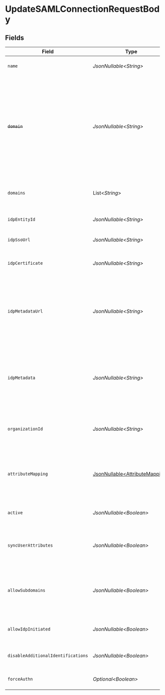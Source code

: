 # UpdateSAMLConnectionRequestBody


## Fields

| Field                                                                                                                                                                  | Type                                                                                                                                                                   | Required                                                                                                                                                               | Description                                                                                                                                                            |
| ---------------------------------------------------------------------------------------------------------------------------------------------------------------------- | ---------------------------------------------------------------------------------------------------------------------------------------------------------------------- | ---------------------------------------------------------------------------------------------------------------------------------------------------------------------- | ---------------------------------------------------------------------------------------------------------------------------------------------------------------------- |
| `name`                                                                                                                                                                 | *JsonNullable\<String>*                                                                                                                                                | :heavy_minus_sign:                                                                                                                                                     | The name of the new SAML Connection                                                                                                                                    |
| ~~`domain`~~                                                                                                                                                           | *JsonNullable\<String>*                                                                                                                                                | :heavy_minus_sign:                                                                                                                                                     | : warning: ** DEPRECATED **: This will be removed in a future release, please migrate away from it as soon as possible.<br/><br/>The domain to use for the new SAML Connection |
| `domains`                                                                                                                                                              | List\<*String*>                                                                                                                                                        | :heavy_minus_sign:                                                                                                                                                     | A list of the domains on use for the SAML connection                                                                                                                   |
| `idpEntityId`                                                                                                                                                          | *JsonNullable\<String>*                                                                                                                                                | :heavy_minus_sign:                                                                                                                                                     | The Entity ID as provided by the IdP                                                                                                                                   |
| `idpSsoUrl`                                                                                                                                                            | *JsonNullable\<String>*                                                                                                                                                | :heavy_minus_sign:                                                                                                                                                     | The SSO URL as provided by the IdP                                                                                                                                     |
| `idpCertificate`                                                                                                                                                       | *JsonNullable\<String>*                                                                                                                                                | :heavy_minus_sign:                                                                                                                                                     | The x509 certificated as provided by the IdP                                                                                                                           |
| `idpMetadataUrl`                                                                                                                                                       | *JsonNullable\<String>*                                                                                                                                                | :heavy_minus_sign:                                                                                                                                                     | The URL which serves the IdP metadata. If present, it takes priority over the corresponding individual properties and replaces them                                    |
| `idpMetadata`                                                                                                                                                          | *JsonNullable\<String>*                                                                                                                                                | :heavy_minus_sign:                                                                                                                                                     | The XML content of the IdP metadata file. If present, it takes priority over the corresponding individual properties                                                   |
| `organizationId`                                                                                                                                                       | *JsonNullable\<String>*                                                                                                                                                | :heavy_minus_sign:                                                                                                                                                     | The ID of the organization to which users of this SAML Connection will be added                                                                                        |
| `attributeMapping`                                                                                                                                                     | [JsonNullable\<AttributeMapping>](../../models/operations/AttributeMapping.md)                                                                                         | :heavy_minus_sign:                                                                                                                                                     | Define the attribute name mapping between Identity Provider and Clerk's user properties                                                                                |
| `active`                                                                                                                                                               | *JsonNullable\<Boolean>*                                                                                                                                               | :heavy_minus_sign:                                                                                                                                                     | Activate or de-activate the SAML Connection                                                                                                                            |
| `syncUserAttributes`                                                                                                                                                   | *JsonNullable\<Boolean>*                                                                                                                                               | :heavy_minus_sign:                                                                                                                                                     | Controls whether to update the user's attributes in each sign-in                                                                                                       |
| `allowSubdomains`                                                                                                                                                      | *JsonNullable\<Boolean>*                                                                                                                                               | :heavy_minus_sign:                                                                                                                                                     | Allow users with an email address subdomain to use this connection in order to authenticate                                                                            |
| `allowIdpInitiated`                                                                                                                                                    | *JsonNullable\<Boolean>*                                                                                                                                               | :heavy_minus_sign:                                                                                                                                                     | Enable or deactivate IdP-initiated flows                                                                                                                               |
| `disableAdditionalIdentifications`                                                                                                                                     | *JsonNullable\<Boolean>*                                                                                                                                               | :heavy_minus_sign:                                                                                                                                                     | Enable or deactivate additional identifications                                                                                                                        |
| `forceAuthn`                                                                                                                                                           | *Optional\<Boolean>*                                                                                                                                                   | :heavy_minus_sign:                                                                                                                                                     | Enable or deactivate ForceAuthn                                                                                                                                        |